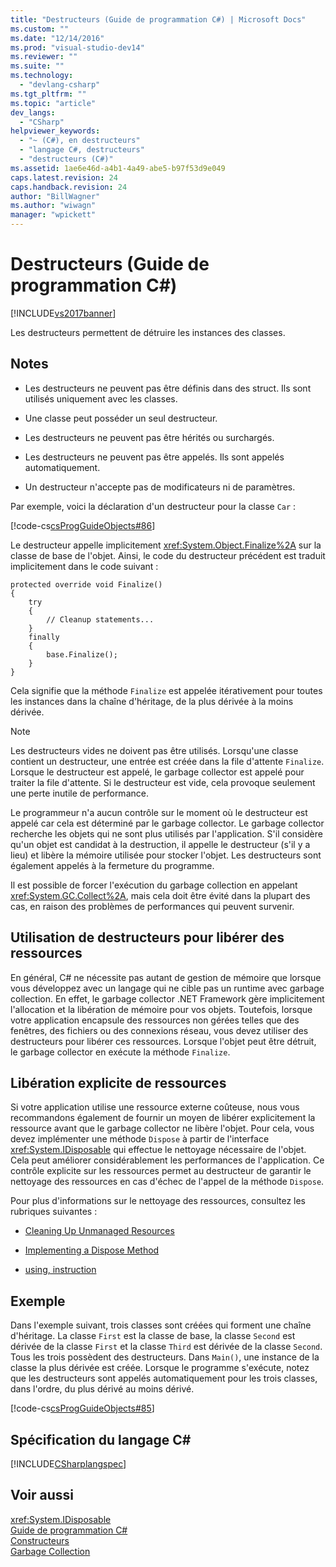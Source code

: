 ```yaml
---
title: "Destructeurs (Guide de programmation C#) | Microsoft Docs"
ms.custom: ""
ms.date: "12/14/2016"
ms.prod: "visual-studio-dev14"
ms.reviewer: ""
ms.suite: ""
ms.technology: 
  - "devlang-csharp"
ms.tgt_pltfrm: ""
ms.topic: "article"
dev_langs: 
  - "CSharp"
helpviewer_keywords: 
  - "~ (C#), en destructeurs"
  - "langage C#, destructeurs"
  - "destructeurs (C#)"
ms.assetid: 1ae6e46d-a4b1-4a49-abe5-b97f53d9e049
caps.latest.revision: 24
caps.handback.revision: 24
author: "BillWagner"
ms.author: "wiwagn"
manager: "wpickett"
---
```

# Destructeurs (Guide de programmation C#)
[!INCLUDE[vs2017banner](../../../csharp/includes/vs2017banner.md)]

Les destructeurs permettent de détruire les instances des classes.  
  
## Notes  
  
-   Les destructeurs ne peuvent pas être définis dans des struct.  Ils sont utilisés uniquement avec les classes.  
  
-   Une classe peut posséder un seul destructeur.  
  
-   Les destructeurs ne peuvent pas être hérités ou surchargés.  
  
-   Les destructeurs ne peuvent pas être appelés.  Ils sont appelés automatiquement.  
  
-   Un destructeur n'accepte pas de modificateurs ni de paramètres.  
  
 Par exemple, voici la déclaration d'un destructeur pour la classe `Car` :  
  
 [!code-cs[csProgGuideObjects#86](../../../csharp/programming-guide/classes-and-structs/codesnippet/CSharp/destructors_1.cs)]  
  
 Le destructeur appelle implicitement <xref:System.Object.Finalize%2A> sur la classe de base de l'objet.  Ainsi, le code du destructeur précédent est traduit implicitement dans le code suivant :  
  
```  
protected override void Finalize()  
{  
    try  
    {  
        // Cleanup statements...  
    }  
    finally  
    {  
        base.Finalize();  
    }  
}  
```  
  
 Cela signifie que la méthode `Finalize` est appelée itérativement pour toutes les instances dans la chaîne d'héritage, de la plus dérivée à la moins dérivée.  
  
> [!NOTE]
>  Les destructeurs vides ne doivent pas être utilisés.  Lorsqu'une classe contient un destructeur, une entrée est créée dans la file d'attente `Finalize`.  Lorsque le destructeur est appelé, le garbage collector est appelé pour traiter la file d'attente.  Si le destructeur est vide, cela provoque seulement une perte inutile de performance.  
  
 Le programmeur n'a aucun contrôle sur le moment où le destructeur est appelé car cela est déterminé par le garbage collector.  Le garbage collector recherche les objets qui ne sont plus utilisés par l'application.  S'il considère qu'un objet est candidat à la destruction, il appelle le destructeur \(s'il y a lieu\) et libère la mémoire utilisée pour stocker l'objet.  Les destructeurs sont également appelés à la fermeture du programme.  
  
 Il est possible de forcer l'exécution du garbage collection en appelant <xref:System.GC.Collect%2A>, mais cela doit être évité dans la plupart des cas, en raison des problèmes de performances qui peuvent survenir.  
  
## Utilisation de destructeurs pour libérer des ressources  
 En général, C\# ne nécessite pas autant de gestion de mémoire que lorsque vous développez avec un langage qui ne cible pas un runtime avec garbage collection.  En effet, le garbage collector .NET Framework gère implicitement l'allocation et la libération de mémoire pour vos objets.  Toutefois, lorsque votre application encapsule des ressources non gérées telles que des fenêtres, des fichiers ou des connexions réseau, vous devez utiliser des destructeurs pour libérer ces ressources.  Lorsque l'objet peut être détruit, le garbage collector en exécute la méthode `Finalize`.  
  
## Libération explicite de ressources  
 Si votre application utilise une ressource externe coûteuse, nous vous recommandons également de fournir un moyen de libérer explicitement la ressource avant que le garbage collector ne libère l'objet.  Pour cela, vous devez implémenter une méthode `Dispose` à partir de l'interface <xref:System.IDisposable> qui effectue le nettoyage nécessaire de l'objet.  Cela peut améliorer considérablement les performances de l'application.  Ce contrôle explicite sur les ressources permet au destructeur de garantir le nettoyage des ressources en cas d'échec de l'appel de la méthode `Dispose`.  
  
 Pour plus d'informations sur le nettoyage des ressources, consultez les rubriques suivantes :  
  
-   [Cleaning Up Unmanaged Resources](../Topic/Cleaning%20Up%20Unmanaged%20Resources.md)  
  
-   [Implementing a Dispose Method](../Topic/Implementing%20a%20Dispose%20Method.md)  
  
-   [using, instruction](../../../csharp/language-reference/keywords/using-statement.md)  
  
## Exemple  
 Dans l'exemple suivant, trois classes sont créées qui forment une chaîne d'héritage.  La classe `First` est la classe de base, la classe `Second` est dérivée de la classe `First` et la classe `Third` est dérivée de la classe `Second`.  Tous les trois possèdent des destructeurs.  Dans `Main()`, une instance de la classe la plus dérivée est créée.  Lorsque le programme s'exécute, notez que les destructeurs sont appelés automatiquement pour les trois classes, dans l'ordre, du plus dérivé au moins dérivé.  
  
 [!code-cs[csProgGuideObjects#85](../../../csharp/programming-guide/classes-and-structs/codesnippet/CSharp/destructors_2.cs)]  
  
## Spécification du langage C\#  
 [!INCLUDE[CSharplangspec](../../../csharp/language-reference/keywords/includes/csharplangspec_md.md)]  
  
## Voir aussi  
 <xref:System.IDisposable>   
 [Guide de programmation C\#](../../../csharp/programming-guide/index.md)   
 [Constructeurs](../../../csharp/programming-guide/classes-and-structs/constructors.md)   
 [Garbage Collection](../Topic/Garbage%20Collection.md)